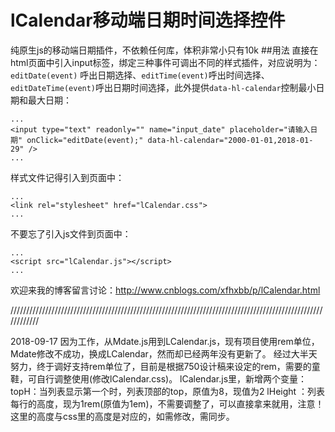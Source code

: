 lCalendar移动端日期时间选择控件
==========
纯原生js的移动端日期插件，不依赖任何库，体积非常小只有10k
##用法
直接在html页面中引入input标签，绑定三种事件可调出不同的样式插件，对应说明为：`editDate(event)` 呼出日期选择、`editTime(event)`呼出时间选择、`editDateTime(event)`呼出日期时间选择，此外提供`data-hl-calendar`控制最小日期和最大日期：
```
...
<input type="text" readonly="" name="input_date" placeholder="请输入日期" onClick="editDate(event);" data-hl-calendar="2000-01-01,2018-01-29" />
...
```
样式文件记得引入到页面中：
```
...
<link rel="stylesheet" href="lCalendar.css">
...
```
不要忘了引入js文件到页面中：
```
...
<script src="lCalendar.js"></script>
...
```
欢迎来我的博客留言讨论：http://www.cnblogs.com/xfhxbb/p/lCalendar.html



////////////////////////////////////////////////////////////////////////////////////////////////////////////

2018-09-17
因为工作，从Mdate.js用到LCalendar.js，现有项目使用rem单位，Mdate修改不成功，换成LCalendar，然而却已经两年没有更新了。
经过大半天努力，终于调好支持rem单位了，目前是根据750设计稿来设定的rem，需要的童鞋，可自行调整使用(修改lCalendar.css)。
lCalendar.js里，新增两个变量：
topH：当列表显示第一个时，列表顶部的top，原值为8，现值为2
lHeight ：列表每行的高度，现为1rem(原值为1em)，不需要调整了，可以直接拿来就用，注意！这里的高度与css里的高度是对应的，如需修改，需同步。

